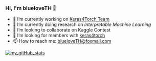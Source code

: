 ### Hi, I'm blueloveTH 👋

- 🔭 I’m currently working on [Keras4Torch Team](https://github.com/keras4torch-team)
- 🌱 I’m currently doing research on *Interpretable Machine Learning*
- 👯 I’m looking to collaborate on Kaggle Contest
- 🤔 I’m looking for members with [keras4torch](https://github.com/blueloveTH/keras4torch)
- 📫 How to reach me: blueloveTH@foxmail.com

[![my_gitHub_stats](https://github-readme-stats.vercel.app/api?username=blueloveTH)]()
